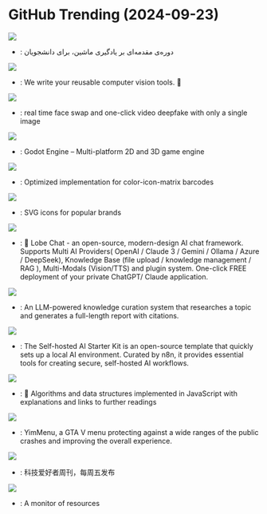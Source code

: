 # GitHub Trending (2024-09-23)

![](https://img.shields.io/badge/Jupyter%20Notebook-New%20121-green?style=flat-square&logo=appveyor)
- [](https://github.comundefined): دوره‌ی مقدمه‌ای بر یادگیری ماشین، برای دانشجویان

![](https://img.shields.io/badge/Python-New%20458-green?style=flat-square&logo=appveyor)
- [](https://github.comundefined): We write your reusable computer vision tools. 💜

![](https://img.shields.io/badge/Python-New%20109-green?style=flat-square&logo=appveyor)
- [](https://github.comundefined): real time face swap and one-click video deepfake with only a single image

![](https://img.shields.io/badge/C%2B%2B-New%2046-green?style=flat-square&logo=appveyor)
- [](https://github.comundefined): Godot Engine – Multi-platform 2D and 3D game engine

![](https://img.shields.io/badge/C%2B%2B-New%20236-green?style=flat-square&logo=appveyor)
- [](https://github.comundefined): Optimized implementation for color-icon-matrix barcodes

![](https://img.shields.io/badge/JavaScript-New%20118-green?style=flat-square&logo=appveyor)
- [](https://github.comundefined): SVG icons for popular brands

![](https://img.shields.io/badge/TypeScript-New%20272-green?style=flat-square&logo=appveyor)
- [](https://github.comundefined): 🤯 Lobe Chat - an open-source, modern-design AI chat framework. Supports Multi AI Providers( OpenAI / Claude 3 / Gemini / Ollama / Azure / DeepSeek), Knowledge Base (file upload / knowledge management / RAG ), Multi-Modals (Vision/TTS) and plugin system. One-click FREE deployment of your private ChatGPT/ Claude application.

![](https://img.shields.io/badge/Python-New%20330-green?style=flat-square&logo=appveyor)
- [](https://github.comundefined): An LLM-powered knowledge curation system that researches a topic and generates a full-length report with citations.

![](https://img.shields.io/badge/none-New%20120-green?style=flat-square&logo=appveyor)
- [](https://github.comundefined): The Self-hosted AI Starter Kit is an open-source template that quickly sets up a local AI environment. Curated by n8n, it provides essential tools for creating secure, self-hosted AI workflows.

![](https://img.shields.io/badge/JavaScript-New%2074-green?style=flat-square&logo=appveyor)
- [](https://github.comundefined): 📝 Algorithms and data structures implemented in JavaScript with explanations and links to further readings

![](https://img.shields.io/badge/C%2B%2B-New%2025-green?style=flat-square&logo=appveyor)
- [](https://github.comundefined): YimMenu, a GTA V menu protecting against a wide ranges of the public crashes and improving the overall experience.

![](https://img.shields.io/badge/none-New%20103-green?style=flat-square&logo=appveyor)
- [](https://github.comundefined): 科技爱好者周刊，每周五发布

![](https://img.shields.io/badge/C%2B%2B-New%2072-green?style=flat-square&logo=appveyor)
- [](https://github.comundefined): A monitor of resources

